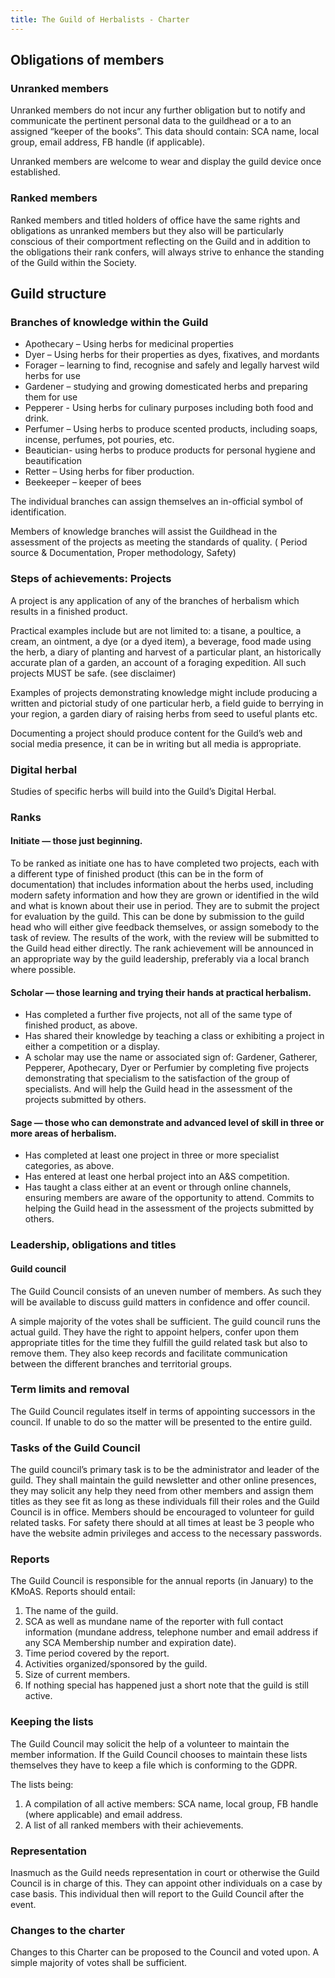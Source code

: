 ```yaml
---
title: The Guild of Herbalists - Charter
---
```


## Obligations of members

### Unranked members

Unranked members do not incur any further obligation but to notify and communicate the pertinent personal data to the guildhead or a to an assigned “keeper of the books”. This data should contain: SCA name, local group, email address, FB handle (if applicable).

Unranked members are welcome to wear and display the guild device once established.

### Ranked members

Ranked members and titled holders of office have the same rights and obligations as unranked members but they also will be particularly conscious of their comportment reflecting on the Guild and in addition to the obligations their rank confers, will always strive to enhance the standing of the Guild within the Society.

## Guild structure

### Branches of knowledge within the Guild
- Apothecary – Using herbs for medicinal properties
- Dyer – Using herbs for their properties as dyes, fixatives, and mordants
- Forager – learning to find, recognise and safely and legally harvest wild herbs for use
- Gardener – studying and growing domesticated herbs and preparing them for use
- Pepperer - Using herbs for culinary purposes including both food and drink.
- Perfumer – Using herbs to produce scented products, including soaps, incense, perfumes, pot pouries, etc.
- Beautician- using herbs to produce products for personal hygiene and beautification
- Retter – Using herbs for fiber production.
- Beekeeper – keeper of bees

The individual branches can assign themselves an in-official symbol of identification.

Members of knowledge branches will assist the Guildhead in the assessment of the projects as meeting the standards of quality. ( Period source & Documentation, Proper methodology, Safety)

### Steps of achievements: Projects
A project is any application of any of the branches of herbalism which results in a finished
product.

Practical examples include but are not limited to: a tisane, a poultice, a cream, an ointment, a dye (or a dyed item), a beverage, food made using the herb, a diary of planting and harvest of a particular plant, an historically accurate plan of a garden, an account of a foraging expedition. All such projects MUST be safe. (see disclaimer)

Examples of projects demonstrating knowledge might include producing a written and pictorial study of one particular herb, a field guide to berrying in your region, a garden diary of raising herbs from seed to useful plants etc.

Documenting a project should produce content for the Guild’s web and social media presence, it can be in writing but all media is appropriate.

### Digital herbal
Studies of specific herbs will build into the Guild’s Digital Herbal.

### Ranks

#### **Initiate** &mdash; those just beginning.
To be ranked as initiate one has to have completed two projects, each with a different type of finished product (this can be in the form of documentation) that includes information about the herbs used, including modern safety information and how they are grown or identified in the wild and what is known about their use in period. They are to submit the project for evaluation by the guild. This can be done by submission to the guild head who will either give feedback themselves, or assign somebody to the task of review. The results of the work, with the review will be submitted to the Guild head either directly. The rank achievement will be announced in an appropriate way by the guild leadership, preferably via a local branch where possible.

#### **Scholar** &mdash; those learning and trying their hands at practical herbalism.
- Has completed a further five projects, not all of the same type of finished product, as above. 
- Has shared their knowledge by teaching a class or exhibiting a project in either a competition or a display.
- A scholar may use the name or associated sign of: Gardener, Gatherer, Pepperer, Apothecary, Dyer or Perfumier by completing five projects demonstrating that specialism to the satisfaction of the group of specialists. And will help the Guild head in the assessment of the projects submitted by others.

#### **Sage** &mdash; those who can demonstrate and advanced level of skill in three or more areas of herbalism.
- Has completed at least one project in three or more specialist categories, as above.
- Has entered at least one herbal project into an A&S competition.
- Has taught a class either at an event or through online channels, ensuring members are aware of the opportunity to attend. Commits to helping the Guild head in the assessment of the projects submitted by others.

### Leadership, obligations and titles

#### Guild council

The Guild Council consists of an uneven number of members. As such they will be available to discuss guild matters in confidence and offer council.

A simple majority of the votes shall be sufficient. The guild council runs the actual guild. They have the right to appoint helpers, confer upon them appropriate titles for the time they fulfill the guild related task but also to remove them. They also keep records and facilitate communication between the different branches and territorial groups.

### Term limits and removal

The Guild Council regulates itself in terms of appointing successors in the council. If unable to do so the matter will be presented to the entire guild.

### Tasks of the Guild Council

The guild council’s primary task is to be the administrator and leader of the guild. They shall maintain the guild newsletter and other online presences, they may solicit any help they need from other members and assign them titles as they see fit as long as these individuals fill their roles and the Guild Council is in office. Members should be encouraged to volunteer for guild related tasks. For safety there should at all times at least be 3 people who have the website admin privileges and access to the necessary passwords.

### Reports

The Guild Council is responsible for the annual reports (in January) to the KMoAS.
Reports should entail:
1. The name of the guild.
2. SCA as well as mundane name of the reporter with full contact information (mundane address, telephone number and email address if any SCA Membership number and expiration date).
3. Time period covered by the report.
4. Activities organized/sponsored by the guild.
5. Size of current members.
6. If nothing special has happened just a short note that the guild is still active.

### Keeping the lists

The Guild Council may solicit the help of a volunteer to maintain the member information. If the Guild Council chooses to maintain these lists themselves they have to keep a file which is conforming to the GDPR. 

The lists being:
1. A compilation of all active members: SCA name, local group, FB handle (where applicable) and email address.
2. A list of all ranked members with their achievements.

### Representation

Inasmuch as the Guild needs representation in court or otherwise the Guild Council is in charge of this. They can appoint other individuals on a case by case basis. This individual then will report to the Guild Council after the event.

### Changes to the charter

Changes to this Charter can be proposed to the Council and voted upon. A simple majority of votes shall be sufficient.





